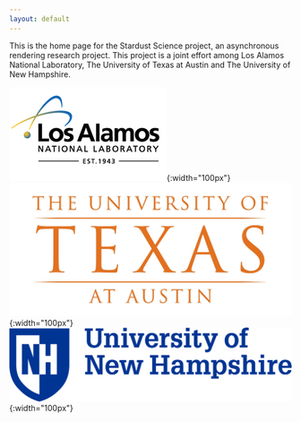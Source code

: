 ```yaml
---
layout: default
---
```


This is the home page for the Stardust Science project, an asynchronous
rendering research project. This project is a joint effort among Los Alamos
National Laboratory, The University of Texas at Austin and The University of New
Hampshire.


![logo](/assets/lanl-logo-footer.png){:width="100px"}
![logo](/assets/the-university-of-texas-at-austin-logo.jpg){:width="100px"}
![logo](/assets/unh_logo.png){:width="100px"}

